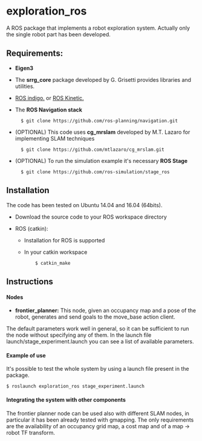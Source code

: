 exploration_ros
=========

A ROS package that implements a robot exploration system.
Actually only the single robot part has been developed.

Requirements:
-------------

- **Eigen3** 
 
- The **srrg_core** package developed by G. Grisetti provides libraries and utilities.

- [ROS indigo.](http://wiki.ros.org/indigo/Installation) or [ROS Kinetic.](http://wiki.ros.org/kinetic/Installation)

- The **ROS Navigation stack** 

        $ git clone https://github.com/ros-planning/navigation.git




- (OPTIONAL) This code uses **cg_mrslam** developed by M.T. Lazaro for implementing SLAM techniques 

        $ git clone https://github.com/mtlazaro/cg_mrslam.git


- (OPTIONAL) To run the simulation example it's necessary **ROS Stage**

        $ git clone https://github.com/ros-simulation/stage_ros


Installation
------------
The code has been tested on Ubuntu 14.04 and 16.04 (64bits). 

- Download the source code to your ROS workspace directory

- ROS (catkin):
  - Installation for ROS is supported
  - In your catkin workspace 

            $ catkin_make 

Instructions
------------

#### Nodes

- **frontier_planner:**
 This node, given an occupancy map and a pose of the robot, generates and send goals to the move_base action client.

The default parameters work well in general, so it can be sufficient to run the node without specifying any of them. In the launch file launch/stage_experiment.launch you can see a list of available parameters.
  
#### Example of use

It's possible to test the whole system by using a launch file present in the package. 

    $ roslaunch exploration_ros stage_experiment.launch

#### Integrating the system with other components

The frontier planner node can be used also with different SLAM nodes, in particular it has been already tested with gmapping. The only requirements are the availability of an occupancy grid map, a cost map and of a map -> robot TF transform.



